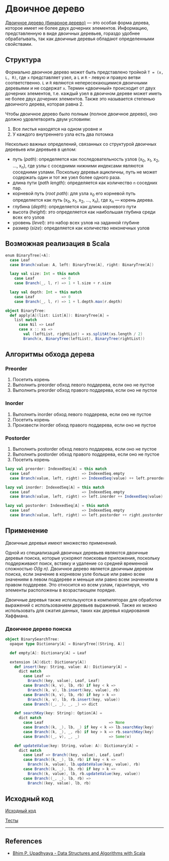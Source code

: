 # Двоичное дерево

[Двоичное дерево (бинарное дерево)](https://ru.wikipedia.org/wiki/%D0%94%D0%B2%D0%BE%D0%B8%D1%87%D0%BD%D0%BE%D0%B5_%D0%B4%D0%B5%D1%80%D0%B5%D0%B2%D0%BE) — 
это особая форма дерева, которое имеет не более двух дочерних элементов. 
Информацию, представленную в виде двоичных деревьев, гораздо удобнее обрабатывать, 
так как двоичные деревья обладают определенными свойствами. 

## Структура

Формально двоичное дерево может быть представлено тройкой `T = (x, L, R)`, 
где `x` представляет узел, а `L` и `R` - левую и правую ветви соответственно. 
`L` и `R` являются непересекающимися двоичными деревьями и не содержат `x`. 
Термин «двоичный» происходит от двух дочерних элементов, 
т.е. каждый узел в двоичном дереве может иметь не более двух дочерних элементов. 
Также это называется степенью двоичного дерева, которая равна 2. 

Чтобы двоичное дерево было полным (полное двоичное дерево), оно должно удовлетворять двум условиям:

1. Все листья находятся на одном уровне и 
2. У каждого внутреннего узла есть два потомка

Несколько важных определений, связанных со структурой двоичных деревьев или деревьев в целом:

- путь (_path_): определяется как последовательность узлов (x<sub>0</sub>, x<sub>1</sub>, x<sub>2</sub>, ..., x<sub>n</sub>), 
  где узлы с соседними нижними индексами являются соседними узлами. 
  Поскольку деревья ацикличны, путь не может содержать один и тот же узел более одного раза. 
- длина пути (_path length_): определяется как количество `n` соседних пар. 
- корневой путь (_root path_): для узла x<sub>0</sub> его корневой путь определяется как путь (x<sub>0</sub>, x<sub>1</sub>, x<sub>2</sub>, ..., x<sub>n</sub>), где x<sub>n</sub> — корень дерева. 
- глубина (_depth_): определяется как длина корневого пути
- высота (_height_): это определяется как наибольшая глубина среди всех его узлов 
- уровень (_level_): это набор всех узлов на заданной глубине
- размер (_size_): определяется как количество неконечных узлов

## Возможная реализация в Scala

```scala
enum BinaryTree[+A]:
  case Leaf
  case Branch(value: A, left: BinaryTree[A], right: BinaryTree[A])

  lazy val size: Int = this match
    case Leaf            => 0
    case Branch(_, l, r) => 1 + l.size + r.size

  lazy val depth: Int = this match
    case Leaf            => 0
    case Branch(_, l, r) => 1 + l.depth.max(r.depth)

object BinaryTree:
  def apply[A](list: List[A]): BinaryTree[A] =
    list match
      case Nil => Leaf
      case x :: xs =>
        val (leftList, rightList) = xs.splitAt(xs.length / 2)
        Branch(x, BinaryTree(leftList), BinaryTree(rightList))
```

## Алгоритмы обхода дерева

### Preorder

1. Посетить корень
2. Выполнить preorder обход левого поддерева, если оно не пустое
3. Выполнить preorder обход правого поддерева, если оно не пустое

### Inorder

1. Выполнить inorder обход левого поддерева, если оно не пустое
2. Посетить корень
3. Произвести inorder обход правого поддерева, если оно не пустое

### Postorder

1. Выполнить postorder обход левого поддерева, если оно не пустое
2. Выполнить postorder обход правого поддерева, если оно не пустое
3. Посетить корень

```scala
lazy val preorder: IndexedSeq[A] = this match
  case Leaf                       => IndexedSeq.empty
  case Branch(value, left, right) => IndexedSeq(value) ++ left.preorder ++ right.preorder

lazy val inorder: IndexedSeq[A] = this match
  case Leaf                       => IndexedSeq.empty
  case Branch(value, left, right) => left.inorder ++ IndexedSeq(value) ++ right.inorder

lazy val postorder: IndexedSeq[A] = this match
  case Leaf                       => IndexedSeq.empty
  case Branch(value, left, right) => left.postorder ++ right.postorder ++ IndexedSeq(value)
```

## Применение

Двоичные деревья имеют множество применений.

Одной из специализаций двоичных деревьев являются двоичные деревья поиска, которые ускоряют поисковые приложения,
поскольку поддерживают поиск, вставку и удаление со средней временной сложностью _O(lg n)_.
Двоичное дерево является двоичным деревом поиска, если значение в корневом узле больше или равно 
всем значениям в левом поддереве и меньше или равно всем значениям в правом поддереве.
Это относится ко всем узлам, гарантируя, что элементы расположены в возрастающем порядке.

Двоичные деревья также используются в компиляторах для обработки выражений с использованием деревьев выражений. 
Также их можно использовать для сжатия данных, таких как деревья кодирования Хаффмана. 


### Двоичное дерево поиска

```scala
object BinarySearchTree:
  opaque type Dictionary[A] = BinaryTree[(String, A)]

  def empty[A]: Dictionary[A] = Leaf

  extension [A](dict: Dictionary[A])
    def insert(key: String, value: A): Dictionary[A] =
      dict match
        case Leaf =>
          Branch((key, value), Leaf, Leaf)
        case Branch((k, v), lb, rb) if key < k =>
          Branch((k, v), lb.insert(key, value), rb)
        case Branch((k, v), lb, rb) if key > k =>
          Branch((k, v), lb, rb.insert(key, value))
        case Branch((_, _), _, _) => dict

    def searchKey(key: String): Option[A] =
      dict match
        case Leaf                             => None
        case Branch((k, _), lb, _) if key < k => lb.searchKey(key)
        case Branch((k, _), _, rb) if key > k => rb.searchKey(key)
        case Branch((_, v), _, _)             => Some(v)

    def updateValue(key: String, value: A): Dictionary[A] =
      dict match
        case Leaf => Branch((key, value), Leaf, Leaf)
        case Branch((k, _), lb, rb) if key < k =>
          Branch((k, value), lb.updateValue(key, value), rb)
        case Branch((k, _), lb, rb) if key > k =>
          Branch((k, value), lb, rb.updateValue(key, value))
        case Branch((_, _), lb, rb) =>
          Branch((key, value), lb, rb)
```

## Исходный код

[Исходный код](https://gitflic.ru/project/artemkorsakov/scalabook/blob?file=examples%2Fsrc%2Fmain%2Fscala%2Falgorithms%2Ftrees%2FBinaryTree.scala&plain=1)

[Тесты](https://gitflic.ru/project/artemkorsakov/scalabook/blob?file=examples%2Fsrc%2Ftest%2Fscala%2Falgorithms%2Ftrees%2FBinaryTreeSuite.scala)


---

## References

- [Bhim P. Upadhyaya - Data Structures and Algorithms with Scala](https://link.springer.com/book/10.1007/978-3-030-12561-5)
